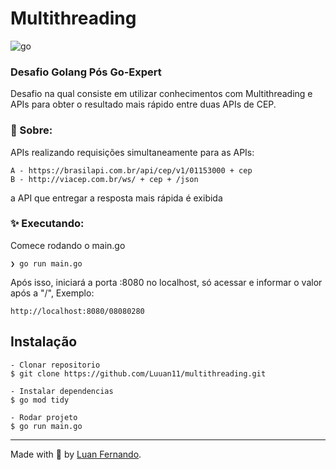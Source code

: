 # Multithreading

![go](https://github.com/user-attachments/assets/90f5ff8e-884b-4f08-974b-8a2fc2e47984)

### Desafio Golang Pós Go-Expert
  Desafio na qual consiste em utilizar conhecimentos com Multithreading e APIs para obter o resultado mais rápido entre duas APIs de CEP.

### 💬 Sobre: 
  APIs realizando requisições simultaneamente para as APIs:
 ```plaintext
A - https://brasilapi.com.br/api/cep/v1/01153000 + cep
B - http://viacep.com.br/ws/ + cep + /json
```
  a API que entregar a resposta mais rápida é exibida

### ✨ Executando:
  Comece rodando o main.go

```shell
❯ go run main.go 
```
  Após isso, iniciará a porta :8080 no localhost, só acessar e informar o valor após a "/", Exemplo:
  
```plaintext
http://localhost:8080/08080280
```

## Instalação

    - Clonar repositorio 
    $ git clone https://github.com/Luuan11/multithreading.git 

    - Instalar dependencias
    $ go mod tidy

    - Rodar projeto
    $ go run main.go
---

Made with 💜 by [Luan Fernando](https://www.linkedin.com/in/luan-fernando/).
